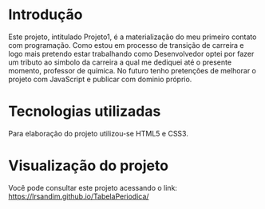 # Introdução

Este projeto, intitulado Projeto1, é a materialização do meu primeiro contato com programação. Como estou em processo de transição de carreira e logo mais pretendo estar trabalhando como Desenvolvedor optei por fazer um tributo ao simbolo da carreira a qual me dediquei até o presente momento, professor de química. No futuro tenho pretenções de melhorar o projeto com JavaScript e publicar com dominio próprio.

# Tecnologias utilizadas

Para elaboração do projeto utilizou-se HTML5 e CSS3.

# Visualização do projeto

Você pode consultar este projeto acessando o link: https://lrsandim.github.io/TabelaPeriodica/


